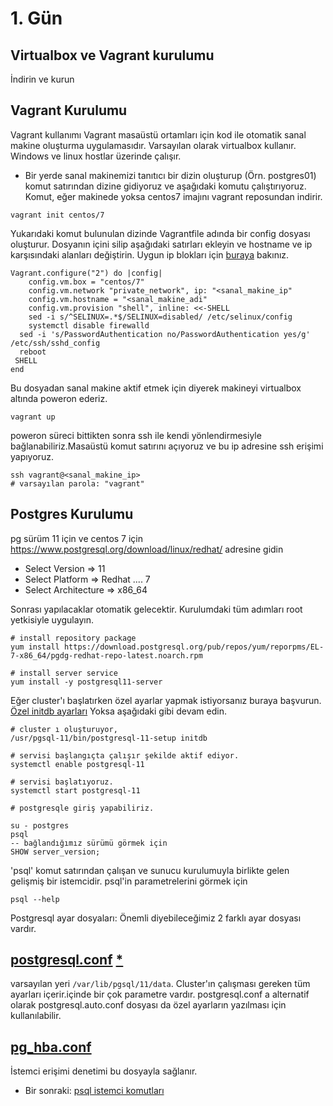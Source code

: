 # 1. Gün

## Virtualbox ve Vagrant kurulumu
İndirin ve kurun

## Vagrant Kurulumu

Vagrant kullanımı
Vagrant masaüstü ortamları için kod ile otomatik sanal makine oluşturma uygulamasıdır. Varsayılan olarak virtualbox kullanır. Windows ve linux hostlar üzerinde çalışır.
* Bir yerde sanal makinemizi tanıtıcı bir dizin oluşturup (Örn. postgres01) komut satırından dizine gidiyoruz ve  aşağıdaki komutu çalıştırıyoruz. Komut, eğer makinede yoksa centos7 imajını vagrant reposundan indirir.

```
vagrant init centos/7
```
Yukarıdaki komut bulunulan dizinde Vagrantfile adında bir config dosyası oluşturur. Dosyanın içini silip aşağıdaki satırları ekleyin ve hostname ve ip karşısındaki alanları değiştirin. Uygun ip blokları için [buraya](https://www.wikiwand.com/en/Private_network#/Private_IPv4_address_spaces) bakınız.

```
Vagrant.configure("2") do |config|
	config.vm.box = "centos/7"
	config.vm.network "private_network", ip: "<sanal_makine_ip"
	config.vm.hostname = "<sanal_makine_adi"
	config.vm.provision "shell", inline: <<-SHELL
	sed -i s/^SELINUX=.*$/SELINUX=disabled/ /etc/selinux/config
	systemctl disable firewalld
  sed -i 's/PasswordAuthentication no/PasswordAuthentication yes/g' /etc/ssh/sshd_config    
  reboot
 SHELL
end
```
Bu dosyadan sanal makine aktif etmek için diyerek makineyi virtualbox altında poweron ederiz.

```
vagrant up
```
poweron süreci bittikten sonra ssh ile kendi yönlendirmesiyle bağlanabiliriz.Masaüstü komut satırını açıyoruz ve bu ip adresine ssh erişimi yapıyoruz.
```
ssh vagrant@<sanal_makine_ip>
# varsayılan parola: "vagrant"

```

## Postgres Kurulumu
pg sürüm 11 için ve centos 7 için
https://www.postgresql.org/download/linux/redhat/ adresine gidin
* Select Version => 11
* Select Platform => Redhat .... 7
* Select Architecture => x86_64

Sonrası yapılacaklar otomatik gelecektir.
Kurulumdaki tüm adımları root yetkisiyle uygulayın.

```
# install repository package
yum install https://download.postgresql.org/pub/repos/yum/reporpms/EL-7-x86_64/pgdg-redhat-repo-latest.noarch.rpm

# install server service
yum install -y postgresql11-server
```
Eğer cluster'ı başlatırken özel ayarlar yapmak istiyorsanız buraya başvurun.
[Özel initdb ayarları](ozel_ayarlar.md)
Yoksa aşağıdaki gibi devam edin.

```
# cluster ı oluşturuyor,
/usr/pgsql-11/bin/postgresql-11-setup initdb

# servisi başlangıçta çalışır şekilde aktif ediyor.
systemctl enable postgresql-11

# servisi başlatıyoruz.
systemctl start postgresql-11

# postgresqle giriş yapabiliriz.

su - postgres
psql
-- bağlandığımız sürümü görmek için
SHOW server_version;
```
'psql' komut satırından çalışan ve sunucu kurulumuyla birlikte gelen gelişmiş bir istemcidir. psql'in parametrelerini görmek için
```
psql --help
 ```

Postgresql ayar dosyaları: Önemli diyebileceğimiz 2 farklı ayar dosyası vardır.
## [postgresql.conf](postgresql.conf.md) [*](https://postgresqlco.nf/en/doc/param/)
varsayılan yeri ```/var/lib/pgsql/11/data```. Cluster'ın çalışması gereken tüm ayarları içerir.içinde bir çok parametre vardır. postgresql.conf a alternatif olarak postgresql.auto.conf dosyası da özel ayarların yazılması için kullanılabilir.
## [pg_hba.conf](pg_hba.conf.md)
İstemci erişimi denetimi bu dosyayla sağlanır.

* Bir sonraki:
[psql istemci komutları](psql.md)
